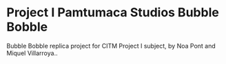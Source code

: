 # Project I   Pamtumaca Studios Bubble Bobble
Bubble Bobble replica project for CITM Project I subject, by Noa Pont and Miquel Villarroya..
